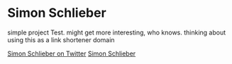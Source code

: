 # Simon Schlieber
simple project Test. might get more interesting, who knows.
thinking about using this as a link shortener domain

[Simon Schlieber on Twitter](https://twitter.com/schlieber)
[Simon Schlieber](https://schlieber.net)